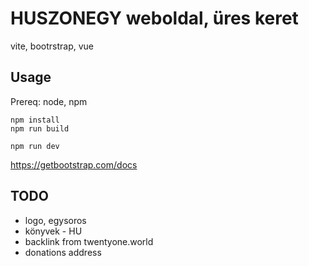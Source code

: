 # HUSZONEGY weboldal, üres keret

vite, bootrstrap, vue

## Usage

Prereq: node, npm

```
npm install
npm run build
```

```
npm run dev
```

https://getbootstrap.com/docs

## TODO

- logo, egysoros
- könyvek - HU
- backlink from twentyone.world
- donations address

